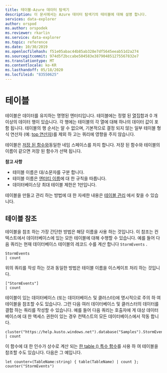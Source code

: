 ```yaml
---
title: 테이블-Azure 데이터 탐색기
description: 이 문서에서는 Azure 데이터 탐색기의 테이블에 대해 설명 합니다.
services: data-explorer
author: orspod
ms.author: orspodek
ms.reviewer: rkarlin
ms.service: data-explorer
ms.topic: reference
ms.date: 10/30/2019
ms.openlocfilehash: f51e05abac44b85ab328e7df5645eeab51d2a274
ms.sourcegitcommit: 974d5f2bccabe504583e387904851275567832e7
ms.translationtype: MT
ms.contentlocale: ko-KR
ms.lasthandoff: 05/18/2020
ms.locfileid: "83550625"
---
```

# <a name="tables"></a>테이블

테이블은 데이터를 유지하는 명명된 엔터티입니다. 테이블에는 정렬 된 [열](./columns.md)집합과 0 개 이상의 데이터 행이 있습니다. 각 행에는 테이블의 각 열에 대해 하나의 데이터 값이 포함 됩니다. 테이블의 행 순서는 알 수 없으며, 기본적으로 결정 되지 않는 일부 테이블 형식 연산자 (예: [top 연산자](../topoperator.md))를 제외 하 고는 쿼리에 영향을 주지 않습니다.

테이블은 [저장 된 함수와](./stored-functions.md)동일한 네임 스페이스를 차지 합니다.
저장 된 함수와 테이블의 이름이 같으면 저장 된 함수가 선택 됩니다.

**참고 사항**  

* 테이블 이름은 대/소문자를 구분 합니다.
* 테이블 이름은 [엔터티 이름](./entity-names.md)에 대 한 규칙을 따릅니다.
* 데이터베이스당 최대 테이블 제한은 1만입니다.


테이블을 만들고 관리 하는 방법에 대 한 자세한 내용은 [테이블 관리](../../management/tables.md) 에서 찾을 수 있습니다.

## <a name="table-references"></a>테이블 참조

테이블을 참조 하는 가장 간단한 방법은 해당 이름을 사용 하는 것입니다. 이 참조는 컨텍스트에서 데이터베이스에 있는 모든 테이블에 대해 수행할 수 있습니다. 예를 들어 다음 쿼리는 현재 데이터베이스 테이블의 레코드 수를 계산 합니다 `StormEvents` .

```kusto
StormEvents
| count
```

위의 쿼리를 작성 하는 것과 동일한 방법은 테이블 이름을 이스케이프 처리 하는 것입니다.

```kusto
["StormEvents"]
| count
```

테이블이 있는 데이터베이스 (또는 데이터베이스 및 클러스터)에 명시적으로 주의 하 여 테이블을 참조할 수도 있습니다. 그런 다음 여러 데이터베이스 및 클러스터의 데이터를 결합 하는 쿼리를 작성할 수 있습니다. 예를 들어 다음 쿼리는 호출자에 게 대상 데이터베이스에 대 한 액세스 권한이 있는 경우 컨텍스트의 모든 데이터베이스에서 작동 합니다.

```kusto
cluster("https://help.kusto.windows.net").database("Samples").StormEvents
| count
```

이 함수에 대 한 인수가 상수로 계산 되는 [한 table () 특수 함수](../tablefunction.md)를 사용 하 여 테이블을 참조할 수도 있습니다. 다음은 그 예입니다.

```kusto
let counter=(TableName:string) { table(TableName) | count };
counter("StormEvents")
```